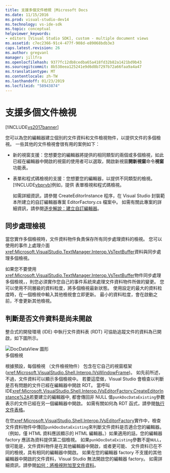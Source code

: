 ```yaml
---
title: 支援多個文件檢視 |Microsoft Docs
ms.date: 11/15/2016
ms.prod: visual-studio-dev14
ms.technology: vs-ide-sdk
ms.topic: conceptual
helpviewer_keywords:
- editors [Visual Studio SDK], custom - multiple document views
ms.assetid: c7ec2366-91c4-477f-908d-e89068bdb3e3
caps.latest.revision: 26
ms.author: gregvanl
manager: jillfra
ms.openlocfilehash: 9377fc12db8cedba65a418fd32b82a1421bd9b43
ms.sourcegitcommit: 8b538eea125241e9d6d8b7297b72a66faa9a4a47
ms.translationtype: MT
ms.contentlocale: zh-TW
ms.lasthandoff: 01/23/2019
ms.locfileid: "58943874"
---
```

# <a name="supporting-multiple-document-views"></a>支援多個文件檢視
[!INCLUDE[vs2017banner](../includes/vs2017banner.md)]

您可以為您的編輯器建立個別的文件資料和文件檢視物件，以提供文件的多個檢視。 一些其他的文件檢視會很有用的案例如下：  
  
- 新的視窗支援：您想要您的編輯器將提供的相同類型的兩個或多個檢視，如此已經在編輯器中開啟的視窗的使用者可以選取，開啟新視窗**開新視窗**命令**視窗**功能表。  
  
- 表單和程式碼檢視的支援：您想要您的編輯器，以提供不同類型的檢視。 [!INCLUDE[vbprvb](../includes/vbprvb-md.md)]例如，提供 表單檢視和程式碼檢視。  
  
  如需詳細資訊，請參閱 CreateEditorInstance 程序，在 Visual Studio 封裝範本所建立的自訂編輯器專案 EditorFactory.cs 檔案中。 如需有關此專案的詳細資訊，請參閱[逐步解說：建立自訂編輯器](../extensibility/walkthrough-creating-a-custom-editor.md)。  
  
## <a name="synchronizing-views"></a>同步處理檢視  
 當您實作多個檢視時，文件資料物件負責保存所有同步處理資料的檢視。 您可以使用的事件上處理介面<xref:Microsoft.VisualStudio.TextManager.Interop.VsTextBuffer>資料與同步處理多個檢視。  
  
 如果您不要使用<xref:Microsoft.VisualStudio.TextManager.Interop.VsTextBuffer>物件同步處理多個檢視，，則您必須實作您自己的事件系統來處理文件資料物件所做的變更。 您可以使用不同層級的資料粒度，將多個檢視最新狀態。 使用設定的最大的資料粒度時，在一個檢視中輸入其他檢視會立即更新。 最小的資料粒度，會在啟動之前，不會更新其他檢視。  
  
## <a name="determining-whether-document-data-is-already-open"></a>判斷是否文件資料是尚未開啟  
 整合式的開發環境 (IDE) 中執行文件資料表 (RDT) 可協助追蹤文件的資料為已開啟，如下圖所示。  
  
 ![DocDataView 圖形](../extensibility/media/docdataview.gif "Docdataview")  
多個檢視  
  
 根據預設，每個檢視 （文件檢視物件） 包含在它自己的視窗框架 (<xref:Microsoft.VisualStudio.Shell.Interop.IVsWindowFrame>)。 如先前所述，不過，文件資料可以顯示多個檢視中。 若要這麼做，Visual Studio 會檢查以判斷是否有問題的文件已經在編輯器中開啟 RDT。 當呼叫 IDE<xref:Microsoft.VisualStudio.Shell.Interop.IVsEditorFactory.CreateEditorInstance%2A>若要建立的編輯器中, 都會傳回非 NULL 值`punkDocDataExisting`參數表示的文件已經在另一個編輯器中開啟。 如需有關如何為 RDT 函式，請參閱[執行文件表格](../extensibility/internals/running-document-table.md)。  
  
 在您<xref:Microsoft.VisualStudio.Shell.Interop.IVsEditorFactory>實作中，檢查文件資料物件中傳回`punkDocDataExisting`來判斷文件資料是否適合您的編輯器。 （例如，僅 HTML 資料應該顯示的 HTML 編輯器。）如果適用的話，您的編輯器 factory 應該為資料提供第二個檢視。 如果`punkDocDataExisting`參數不是`NULL`，很可能是，文件資料物件是在其他編輯器中開啟，或者更可能、 文件資料已在不同的檢視，具有相同的編輯器中開啟。 如果在您的編輯器 factory 不支援的其他編輯器中開啟的文件資料，Visual Studio 無法開啟您的編輯器 factory。 如需詳細資訊，請參閱[如何：將檢視附加至文件資料](../extensibility/how-to-attach-views-to-document-data.md)。
